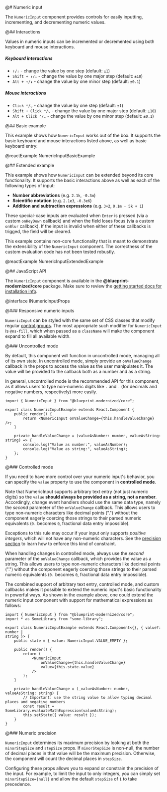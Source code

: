 @# Numeric input

The `NumericInput` component provides controls for easily inputting,
incrementing, and decrementing numeric values.

@## Interactions

Values in numeric inputs can be incremented or decremented using both keyboard and mouse interactions.

##### Keyboard interactions

-   `↑/↓` - change the value by one step (default: `±1`)
-   `Shift + ↑/↓` - change the value by one major step (default: `±10`)
-   `Alt + ↑/↓` - change the value by one minor step (default: `±0.1`)

##### Mouse interactions

-   `Click ⌃/⌄` - change the value by one step (default: `±1`)
-   `Shift + Click ⌃/⌄` - change the value by one major step (default: `±10`)
-   `Alt + Click ⌃/⌄` - change the value by one minor step (default: `±0.1`)

@## Basic example

This example shows how `NumericInput` works out of the box. It supports the
basic keyboard and mouse interactions listed above, as well as basic keyboard
entry:

@reactExample NumericInputBasicExample

@## Extended example

This example shows how `NumericInput` can be extended beyond its core
functionality. It supports the basic interactions above as well as each of the
following types of input:

-   **Number abbreviations** (e.g. `2.1k`, `-0.3m`)
-   **Scientific notation** (e.g. `2.1e3`, `-0.3e6`)
-   **Addition and subtraction expressions** (e.g. `3+2`, `0.1m - 5k + 1`)

These special-case inputs are evaluated when `Enter` is pressed (via a
custom `onKeyDown` callback) and when the field loses focus (via a custom
`onBlur` callback). If the input is invalid when either of these callbacks is
trigged, the field will be cleared.

<div class="@ns-callout @ns-intent-primary @ns-icon-info-sign">

This example contains non-core functionality that is meant to demonstrate
the extensibility of the `NumericInput` component. The correctness of the
custom evaluation code has not been tested robustly.

</div>

@reactExample NumericInputExtendedExample

@## JavaScript API

The `NumericInput` component is available in the **@blueprint-modernized/core** package.
Make sure to review the [getting started docs for installation info](#blueprint/getting-started).

@interface INumericInputProps

@### Responsive numeric inputs

`NumericInput` can be styled with the same set of CSS classes that modify
regular [control groups](#core/components/control-group). The most appropriate
such modifier for `NumericInput` is `@ns-fill`, which when passed as a
`className` will make the component expand to fill all available width.

@### Uncontrolled mode

By default, this component will function in uncontrolled mode, managing all of
its own state. In uncontrolled mode, simply provide an `onValueChange` callback
in the props to access the value as the user manipulates it. The value will be
provided to the callback both as a number and as a string.

In general, uncontrolled mode is the recommended API for this component, as it allows
users to type non-numeric digits like `.` and `-` (for decimals and negative numbers, respectively)
more easily.

```tsx
import { NumericInput } from "@blueprint-modernized/core";

export class NumericInputExample extends React.Component {
    public render() {
        return <NumericInput onValueChange={this.handleValueChange} />;
    }

    private handleValueChange = (valueAsNumber: number, valueAsString: string) => {
        console.log("Value as number:", valueAsNumber);
        console.log("Value as string:", valueAsString);
    };
}
```

@### Controlled mode

If you need to have more control over your numeric input's behavior, you can
specify the `value` property to use the component in **controlled mode**.

Note that NumericInput supports arbitrary text entry (not just numeric digits)
so the `value` __should always be provided as a string, not a number__. Accordingly,
change event handlers should use the same data type, namely the _second_ parameter of
the `onValueChange` callback. This allows users to type non-numeric characters like decimal
points (".") without the component eagerly coercing those strings to their parsed numeric
equivalents (`0.` becomes `0`, fractional data entry impossible).

Exceptions to this rule may occur if your input only supports _positive integers_, which will not
have any non-numeric characters. See the [precision section](#core/components/numeric-input.precision)
to learn how to enforce this kind of constraint.

<div class="@ns-callout @ns-intent-warning @ns-icon-warning-sign">

When handling changes in controlled mode, always use the _second_ parameter of the
`onValueChange` callback, which provides the value as a string. This allows users to type
non-numeric characters like decimal points (".") without the component eagerly coercing
those strings to their parsed numeric equivalents (`0.` becomes `0`, fractional data entry
impossible).

</div>

The combined support of arbitrary text entry, controlled mode, and custom
callbacks makes it possible to extend the numeric input's basic functionality in
powerful ways. As shown in the example above, one could extend the numeric input
component with support for mathematical expressions as follows:

```tsx
import { NumericInput } from "@blueprint-modernized/core";
import * as SomeLibrary from "some-library";

export class NumericInputExample extends React.Component<{}, { value?: number |
string }> {
    public state = { value: NumericInput.VALUE_EMPTY };

    public render() {
        return (
            <NumericInput
                onValueChange={this.handleValueChange}
                value={this.state.value}
            />
        );
    }

    private handleValueChange = (_valueAsNumber: number, valueAsString: string) {
        // Important: use the string value to allow typing decimal places and negative numbers
        const result = SomeLibrary.evaluateMathExpression(valueAsString);
        this.setState({ value: result });
    }
}
```

@### Numeric precision

`NumericInput` determines its maximum precision by looking at both the `minorStepSize` and `stepSize` props.
If `minorStepSize` is non-null, the number of decimal places in that value will be the maximum precision.
Otherwise, the component will count the decimal places in `stepSize`.

Configuring these props allows you to expand or constrain the precision of the input. For example, to limit
the input to only integers, you can simply set `minorStepSize={null}` and allow the default `stepSize` of `1`
to take precedence.
